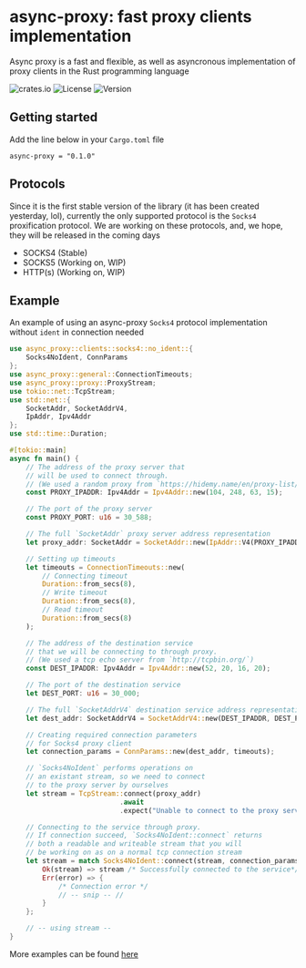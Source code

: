 # async-proxy: fast proxy clients implementation
Async proxy is a fast and flexible, as well as asyncronous implementation of proxy clients in the Rust programming language

![crates.io](https://img.shields.io/crates/v/async-proxy.svg)
![License](https://img.shields.io/github/license/TonyGraim/async-proxy)
![Version](https://img.shields.io/badge/version-v0.1.0-blue)

## Getting started
Add the line below in your `Cargo.toml` file
```
async-proxy = "0.1.0"
```

## Protocols
Since it is the first stable version of the library (it has been created yesterday, lol), currently the only supported protocol is the `Socks4` proxification protocol.
We are working on these protocols, and, we hope, they will be released in the coming days
* SOCKS4 (Stable)
* SOCKS5 (Working on, WIP)
* HTTP(s) (Working on, WIP)


## Example

An example of using an async-proxy `Socks4` protocol implementation without `ident` in connection needed

```rust
use async_proxy::clients::socks4::no_ident::{
    Socks4NoIdent, ConnParams
};
use async_proxy::general::ConnectionTimeouts;
use async_proxy::proxy::ProxyStream;
use tokio::net::TcpStream;
use std::net::{
    SocketAddr, SocketAddrV4,
    IpAddr, Ipv4Addr
};
use std::time::Duration;

#[tokio::main]
async fn main() {
    // The address of the proxy server that
    // will be used to connect through.
    // (We used a random proxy from `https://hidemy.name/en/proxy-list/`)
    const PROXY_IPADDR: Ipv4Addr = Ipv4Addr::new(104, 248, 63, 15);

    // The port of the proxy server
    const PROXY_PORT: u16 = 30_588;

    // The full `SocketAddr` proxy server address representation
    let proxy_addr: SocketAddr = SocketAddr::new(IpAddr::V4(PROXY_IPADDR), PROXY_PORT);

    // Setting up timeouts
    let timeouts = ConnectionTimeouts::new(
        // Connecting timeout
        Duration::from_secs(8),
        // Write timeout
        Duration::from_secs(8),
        // Read timeout
        Duration::from_secs(8)
    );

    // The address of the destination service
    // that we will be connecting to through proxy.
    // (We used a tcp echo server from `http://tcpbin.org/`)
    const DEST_IPADDR: Ipv4Addr = Ipv4Addr::new(52, 20, 16, 20);

    // The port of the destination service
    let DEST_PORT: u16 = 30_000;

    // The full `SocketAddrV4` destination service address representation
    let dest_addr: SocketAddrV4 = SocketAddrV4::new(DEST_IPADDR, DEST_PORT);

    // Creating required connection parameters
    // for Socks4 proxy client
    let connection_params = ConnParams::new(dest_addr, timeouts);

    // `Socks4NoIdent` performs operations on
    // an existant stream, so we need to connect
    // to the proxy server by ourselves
    let stream = TcpStream::connect(proxy_addr)
                           .await
                           .expect("Unable to connect to the proxy server");

    // Connecting to the service through proxy.
    // If connection succeed, `Socks4NoIdent::connect` returns
    // both a readable and writeable stream that you will
    // be working on as on a normal tcp connection stream
    let stream = match Socks4NoIdent::connect(stream, connection_params).await {
        Ok(stream) => stream /* Successfully connected to the service*/,
        Err(error) => {
            /* Connection error */
            // -- snip -- //
        }
    };

    // -- using stream --
}

```

More examples can be found [here](https://github.com/TonyGraim/async-proxy/tree/develop/examples)
